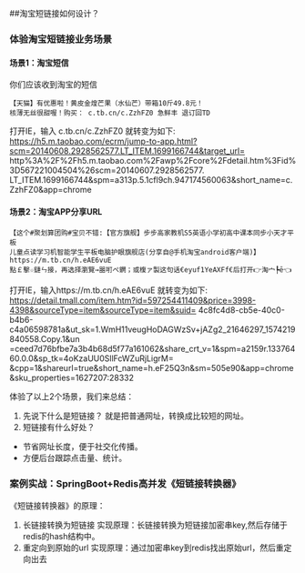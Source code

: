 
##淘宝短链接如何设计？

### 体验淘宝短链接业务场景
#### 场景1：淘宝短信
你们应该收到淘宝的短信
```
【天猫】有优惠啦！黄皮金煌芒果（水仙芒）带箱10斤49.8元！
核薄无丝很甜喔！购买： c.tb.cn/c.ZzhFZ0 急鲜丰 退订回TD
```
打开IE，输入 c.tb.cn/c.ZzhFZ0 就转变为如下:
https://h5.m.taobao.com/ecrm/jump-to-app.html?scm=20140608.2928562577.LT_ITEM.1699166744&target_url=
http%3A%2F%2Fh5.m.taobao.com%2Fawp%2Fcore%2Fdetail.htm%3Fid%3D567221004504%26scm=20140607.2928562577.
LT_ITEM.1699166744&spm=a313p.5.1cfl9ch.947174560063&short_name=c.ZzhFZ0&app=chrome



#### 场景2：淘宝APP分享URL


```
【这个#聚划算团购#宝贝不错:【官方旗舰】步步高家教机S5英语小学初高中课本同步小天才平板
儿童点读学习机智能学生平板电脑护眼旗舰店(分享自@手机淘宝android客户端)】
https://m.tb.cn/h.eAE6vuE 
點￡擊☆鏈ㄣ接，再选择瀏覽→噐咑ぺ鐦；或椱ァ製这句话€eyuf1YeAXFf€后打开👉淘宀┡ē👈
```
打开IE，输入https://m.tb.cn/h.eAE6vuE  就转变为如下:
https://detail.tmall.com/item.htm?id=597254411409&price=3998-4398&sourceType=item&sourceType=item&suid=
4c8fc4d8-cb5e-40c0-b4b6-c4a06598781a&ut_sk=1.WmH11veugHoDAGWzSv+jAZg2_21646297_1574219840558.Copy.1&un
=ceed7d76bfbe7a3b4b68d5f77a161062&share_crt_v=1&spm=a2159r.13376460.0.0&sp_tk=4oKzaUU0SllFcWZuRjLigrM=
&cpp=1&shareurl=true&short_name=h.eF25Q3n&sm=505e90&app=chrome&sku_properties=1627207:28332

体验了以上2个场景，我们来总结：
1. 先说下什么是短链接？
就是把普通网址，转换成比较短的网址。  
2. 短链接有什么好处？
- 节省网址长度，便于社交化传播。
- 方便后台跟踪点击量、统计。



### 案例实战：SpringBoot+Redis高并发《短链接转换器》
《短链接转换器》的原理：
1. 长链接转换为短链接
实现原理：长链接转换为短链接加密串key,然后存储于redis的hash结构中。
2. 重定向到原始的url
实现原理：通过加密串key到redis找出原始url，然后重定向出去



